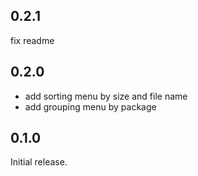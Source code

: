 ## 0.2.1

fix readme

## 0.2.0

- add sorting menu by size and file name
- add grouping menu by package

## 0.1.0

Initial release.
